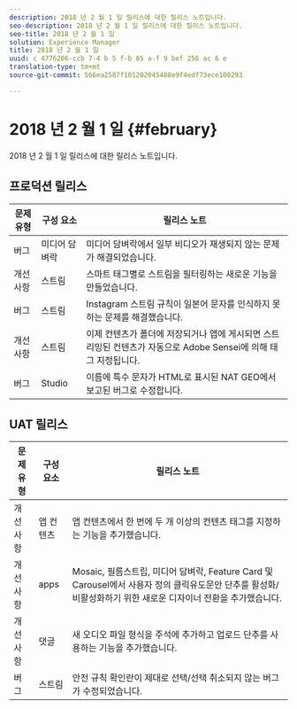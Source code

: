 ```yaml
---
description: 2018 년 2 월 1 일 릴리스에 대한 릴리스 노트입니다.
seo-description: 2018 년 2 월 1 일 릴리스에 대한 릴리스 노트입니다.
seo-title: 2018 년 2 월 1 일
solution: Experience Manager
title: 2018 년 2 월 1 일
uuid: c 4776206-ccb 7-4 b 5 f-b 85 a-f 9 bef 256 ac 6 e
translation-type: tm+mt
source-git-commit: 566ea2587f101202045488e9f4edf73ece100293

---
```



# 2018 년 2 월 1 일 {#february}

2018 년 2 월 1 일 릴리스에 대한 릴리스 노트입니다.

## 프로덕션 릴리스

| **문제 유형** | **구성 요소** | **릴리스 노트** |
|---|---|---|
| 버그 | 미디어 담벼락 | 미디어 담벼락에서 일부 비디오가 재생되지 않는 문제가 해결되었습니다. |
| 개선 사항 | 스트림 | 스마트 태그별로 스트림을 필터링하는 새로운 기능을 만들었습니다. |
| 버그 | 스트림 | Instagram 스트림 규칙이 일본어 문자를 인식하지 못하는 문제를 해결했습니다. |
| 개선 사항 | 스트림 | 이제 컨텐츠가 폴더에 저장되거나 앱에 게시되면 스트리밍된 컨텐츠가 자동으로 Adobe Sensei에 의해 태그 지정됩니다. |
| 버그 | Studio | 이름에 특수 문자가 HTML로 표시된 NAT GEO에서 보고된 버그로 수정합니다. |

## UAT 릴리스

| **문제 유형** | **구성 요소** | **릴리스 노트** |
|---|---|---|
| 개선 사항 | 앱 컨텐츠 | 앱 컨텐츠에서 한 번에 두 개 이상의 컨텐츠 태그를 지정하는 기능을 추가했습니다. |
| 개선 사항 | apps | Mosaic, 필름스트립, 미디어 담벼락, Feature Card 및 Carousel에서 사용자 정의 클릭유도문안 단추를 활성화/비활성화하기 위한 새로운 디자이너 전환을 추가했습니다. |
| 개선 사항 | 댓글 | 새 오디오 파일 형식을 주석에 추가하고 업로드 단추를 사용하는 기능을 추가했습니다. |
| 버그 | 스트림 | 안전 규칙 확인란이 제대로 선택/선택 취소되지 않는 버그가 수정되었습니다. |

